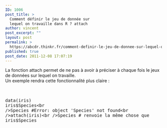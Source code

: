 ```yaml
---
ID: 1006
post_title: >
  Comment définir le jeu de donnée sur
  lequel on travaille dans R ? attach
author: vincent
post_excerpt: ""
layout: post
permalink: >
  https://abcdr.thinkr.fr/comment-definir-le-jeu-de-donnee-sur-lequel-on-travaille-dans-r-attach/
published: true
post_date: 2011-12-08 17:07:19
---
```

La fonction attach permet de ne pas à avoir à préciser à chaque fois le jeux de données sur lequel on travaille.<br />Un exemple rendra cette fonctionnalité plus claire :<br /><br /> <pre><br />data(iris)<br />iris$Species<br />Species #Error: object 'Species' not found<br />attach(iris)<br />Species # renvoie la même chose que iris$Species <br /> </pre>